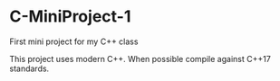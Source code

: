 # C-MiniProject-1
First mini project for my C++ class

This project uses modern C++. When possible compile against C++17 standards.
